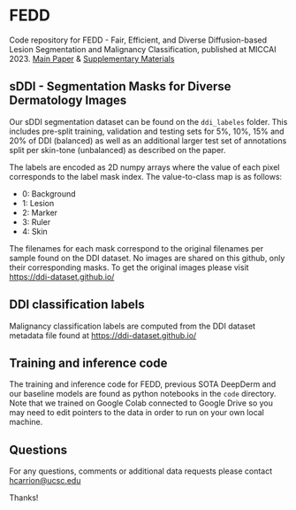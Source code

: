 # FEDD
Code repository for FEDD - Fair, Efficient, and Diverse Diffusion-based Lesion Segmentation and Malignancy Classification, published at MICCAI 2023. [Main Paper](https://arxiv.org/abs/2307.11654) & [Supplementary Materials](https://github.com/hectorcarrion/FEDD/blob/main/FEDD%20Supplementary%20Materials.pdf)

## sDDI - Segmentation Masks for Diverse Dermatology Images
Our sDDI segmentation dataset can be found on the `ddi_labeles` folder. This includes pre-split training, validation and testing sets for 5%, 10%, 15% and 20% of DDI (balanced) as well as an additional larger test set of annotations split per skin-tone (unbalanced) as described on the paper.

The labels are encoded as 2D numpy arrays where the value of each pixel corresponds to the label mask index. The value-to-class map is as follows:

* 0: Background
* 1: Lesion
* 2: Marker
* 3: Ruler
* 4: Skin

The filenames for each mask correspond to the original filenames per sample found on the DDI dataset. No images are shared on this github, only their corresponding masks. To get the original images please visit https://ddi-dataset.github.io/

## DDI classification labels
Malignancy classification labels are computed from the DDI dataset metadata file found at https://ddi-dataset.github.io/

## Training and inference code
The training and inference code for FEDD, previous SOTA DeepDerm and our baseline models are found as python notebooks in the `code` directory. Note that we trained on Google Colab connected to Google Drive so you may need to edit pointers to the data in order to run on your own local machine.

## Questions
For any questions, comments or additional data requests please contact hcarrion@ucsc.edu

Thanks!
